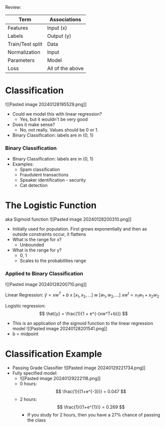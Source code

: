 Review:

| Term | Associations |
| ---- | ---- |
| Features | Input (x) |
| Labels | Output (y) |
| Train/Test split | Data |
| Normalization | Input |
| Parameters | Model |
| Loss | All of the above |
# Classification
![[Pasted image 20240128195529.png]]
- Could we model this with linear regression?
	- Yes, but it wouldn't be very good
- Does it make sense?
	- No, not really. Values should be 0 or 1.
- Binary Classification: labels are in {0, 1}

### Binary Classification
- Binary Classification: labels are in {0, 1}
- Examples:
	- Spam classification
	- Fraudulent transactions
	- Speaker identification - security
	- Cat detection

# The Logistic Function
aka Sigmoid function
![[Pasted image 20240128200310.png]]
- Initially used for population. First grows exponentially and then as outside constraints occur, it flattens
- What is the range for x?
	- Unbounded
- What is the range for y?
	- 0, 1
	- Scales to the probabilities range
### Applied to Binary Classification
![[Pasted image 20240128200710.png]]

Linear Regression: $\hat{y} = xw^T + b$
x $[x_1, x_2, ...]$
w $[w_1, w_2, ...]$
$xw^t = x_1 w_1 + x_2 w_2$

Logistic regression: $$
\hat{y} = \frac{1}{1 + e^{-(xw^T+b)}}
$$
- This is an application of the sigmoid function to the linear regression model
![[Pasted image 20240128201541.png]]
- b = midpoint

# Classification Example
- Passing Grade Classifier
![[Pasted image 20240129221734.png]]
- Fully specified model:
	- ![[Pasted image 20240129222118.png]]
	- 0 hours:  $$ \frac{1}{(1+e^{-3})} = 0.047 $$
	- 2 hours: $$ \frac{1}{(1+e^{1})} = 0.269 $$
		- If you study for 2 hours, then you have a 27% chance of passing the class

